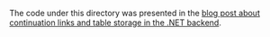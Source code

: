 The code under this directory was presented in the [blog post about continuation links and table storage in the .NET backend](http://azure.microsoft.com/blog/2014/10/10/better-paging-support-with-table-storage-in-mobile-services-net-backend.aspx).
